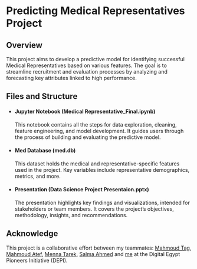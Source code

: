 # Predicting Medical Representatives Project
## Overview
This project aims to develop a predictive model for identifying successful Medical Representatives based on various features. The goal is to streamline recruitment and evaluation processes by analyzing and forecasting key attributes linked to high performance.
## Files and Structure
* #### Jupyter Notebook (Medical Representative_Final.ipynb)
  This notebook contains all the steps for data exploration, cleaning, feature engineering, and model development. It guides users through the process of building and evaluating the predictive model.
* #### Med Database (med.db)
  This dataset holds the medical and representative-specific features used in the project. Key variables include representative demographics, metrics, and more.
* #### Presentation (Data Science Project Presentaion.pptx)
  The presentation highlights key findings and visualizations, intended for stakeholders or team members. It covers the project’s objectives, methodology, insights, and recommendations.
## Acknowledge
This project is a collaborative effort between my teammates: [Mahmoud Tag](https://www.linkedin.com/in/mahmoud-tag/), [Mahmoud Atef](https://www.linkedin.com/in/mahmoud-attef/), [Menna Tarek](https://www.linkedin.com/in/menna-tarek204/), [Salma Ahmed](https://www.linkedin.com/in/salma-ahmed-hamdy-10a764268/) and [me](https://www.linkedin.com/in/omar-a-elfeky-202b08216/) at the Digital Egypt Pioneers Initiative (DEPI).
